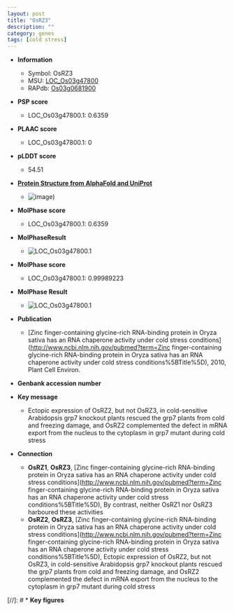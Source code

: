 ```yaml
---
layout: post
title: "OsRZ3"
description: ""
category: genes
tags: [cold stress]
---
```


* **Information**  
    + Symbol: OsRZ3  
    + MSU: [LOC_Os03g47800](http://rice.plantbiology.msu.edu/cgi-bin/ORF_infopage.cgi?orf=LOC_Os03g47800)  
    + RAPdb: [Os03g0681900](http://rapdb.dna.affrc.go.jp/viewer/gbrowse_details/irgsp1?name=Os03g0681900)  

* **PSP score**  
    + LOC_Os03g47800.1: 0.6359 

* **PLAAC score**  
    + LOC_Os03g47800.1: 0 

* **pLDDT score**
    + 54.51

* **[Protein Structure from AlphaFold and UniProt](https://www.uniprot.org/uniprotkb/Q7Y008/entry#structure)**
    + ![image](https://ricepsp.github.io/images/Q7/AF-Q7Y008-F1.png))

* **MolPhase score**
    + LOC_Os03g47800.1: 0.6359

* **MolPhaseResult**
    + ![LOC_Os03g47800.1](https://ricepsp.github.io/pictures/LOC_Os03g/LOC_Os03g47800.1.png)

* **MolPhase score**
    + LOC_Os03g47800.1: 0.99989223

* **MolPhase Result**
    + ![LOC_Os03g47800.1](https://304243504.github.io/Pictures/LOC_Os03g/LOC_Os03g47800.1.png)

* **Publication**  
    + [Zinc finger-containing glycine-rich RNA-binding protein in Oryza sativa has an RNA chaperone activity under cold stress conditions](http://www.ncbi.nlm.nih.gov/pubmed?term=Zinc finger-containing glycine-rich RNA-binding protein in Oryza sativa has an RNA chaperone activity under cold stress conditions%5BTitle%5D), 2010, Plant Cell Environ.

* **Genbank accession number**  

* **Key message**  
    + Ectopic expression of OsRZ2, but not OsRZ3, in cold-sensitive Arabidopsis grp7 knockout plants rescued the grp7 plants from cold and freezing damage, and OsRZ2 complemented the defect in mRNA export from the nucleus to the cytoplasm in grp7 mutant during cold stress

* **Connection**  
    + __OsRZ1__, __OsRZ3__, [Zinc finger-containing glycine-rich RNA-binding protein in Oryza sativa has an RNA chaperone activity under cold stress conditions](http://www.ncbi.nlm.nih.gov/pubmed?term=Zinc finger-containing glycine-rich RNA-binding protein in Oryza sativa has an RNA chaperone activity under cold stress conditions%5BTitle%5D), By contrast, neither OsRZ1 nor OsRZ3 harboured these activities
    + __OsRZ2__, __OsRZ3__, [Zinc finger-containing glycine-rich RNA-binding protein in Oryza sativa has an RNA chaperone activity under cold stress conditions](http://www.ncbi.nlm.nih.gov/pubmed?term=Zinc finger-containing glycine-rich RNA-binding protein in Oryza sativa has an RNA chaperone activity under cold stress conditions%5BTitle%5D), Ectopic expression of OsRZ2, but not OsRZ3, in cold-sensitive Arabidopsis grp7 knockout plants rescued the grp7 plants from cold and freezing damage, and OsRZ2 complemented the defect in mRNA export from the nucleus to the cytoplasm in grp7 mutant during cold stress

[//]: # * **Key figures**  


